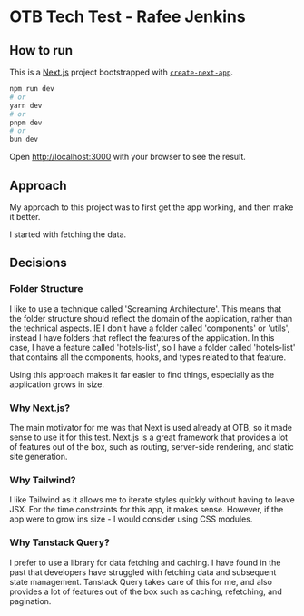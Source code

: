 # OTB Tech Test - Rafee Jenkins

## How to run

This is a [Next.js](https://nextjs.org) project bootstrapped with [`create-next-app`](https://nextjs.org/docs/app/api-reference/cli/create-next-app).
```bash
npm run dev
# or
yarn dev
# or
pnpm dev
# or
bun dev
```

Open [http://localhost:3000](http://localhost:3000) with your browser to see the result.

## Approach
My approach to this project was to first get the app working, and then make it better.

I started with fetching the data. 

## Decisions

### Folder Structure

I like to use a technique called 'Screaming Architecture'. This means that the folder structure should reflect the domain of the application, rather than the technical aspects.
IE I don't have a folder called 'components' or 'utils', instead I have folders that reflect the features of the application.
In this case, I have a feature called 'hotels-list', so I have a folder called 'hotels-list' that contains all the components, hooks, and types related to that feature.

Using this approach makes it far easier to find things, especially as the application grows in size.

### Why Next.js?

The main motivator for me was that Next is used already at OTB, so it made sense to use it for this test.
Next.js is a great framework that provides a lot of features out of the box, such as routing, server-side rendering, and static site generation.

### Why Tailwind?

I like Tailwind as it allows me to iterate styles quickly without having to leave JSX. For the time constraints for this app, it makes sense. 
However, if the app were to grow ins size - I would consider using CSS modules.

### Why Tanstack Query?
I prefer to use a library for data fetching and caching. I have found in the past that developers have struggled with
fetching data and subsequent state management. Tanstack Query takes care of this for me, and also provides a lot of features out of the box such as caching, refetching, and pagination.
